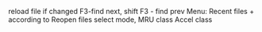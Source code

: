 reload file if changed
F3-find next, shift F3 - find prev
Menu:
Recent files + according to
Reopen files
select mode,
MRU class
Accel class

